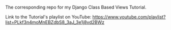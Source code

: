 The corresponding repo for my Django Class Based Views Tutorial.

Link to the Tutorial's playlist on YouTube: https://www.youtube.com/playlist?list=PLkf3n4moMnEBZdbS8_3aJ_3e1j8vd2BWz